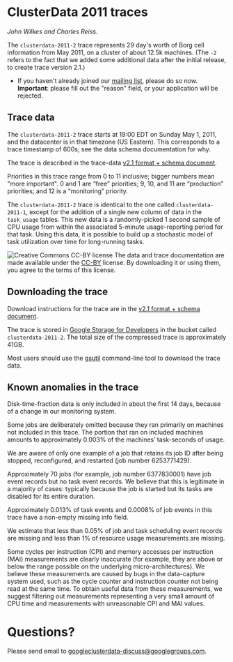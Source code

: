 # ClusterData 2011 traces

_John Wilkes and Charles Reiss._

The `clusterdata-2011-2` trace represents 29 day's worth of Borg cell information
from May 2011, on a cluster of about 12.5k machines.  (The `-2` refers to the fact that we added some additional data after the initial release, to create trace version 2.1.)

  * If you haven't already joined our
    [mailing list](https://groups.google.com/forum/#!forum/googleclusterdata-discuss),
    please do so now.  **Important**: please fill out the "reason" field, or your application will be rejected.
  
## Trace data

The `clusterdata-2011-2` trace starts at 19:00 EDT on Sunday May 1, 2011, and
the datacenter is in that timezone (US Eastern).  This corresponds to a trace
timestamp of 600s; see the data schema documentation for why.

The trace is described in the trace-data
[v2.1 format + schema document](https://drive.google.com/open?id=0B5g07T_gRDg9Z0lsSTEtTWtpOW8&authuser=0).

Priorities in this trace range from 0 to 11 inclusive; bigger numbers mean "more
important". 0 and 1 are “free” priorities; 9, 10, and 11 are “production”
priorities; and 12 is a “monitoring” priority.<br>

The `clusterdata-2011-2` trace is identical to the one called
`clusterdata-2011-1`, except for the addition of a single new column of data in
the `task_usage` tables.  This new data is a randomly-picked 1 second sample of
CPU usage from within the associated 5-minute usage-reporting period for that
task.  Using this data, it is possible to build up a stochastic model of task
utilization over time for long-running tasks.

![Creative Commons CC-BY license](https://i.creativecommons.org/l/by/4.0/88x31.png)
The data and trace documentation are made available under the
[CC-BY](https://creativecommons.org/licenses/by/4.0/) license.
By downloading it or using them, you agree to the terms of this license.

## Downloading the trace

Download instructions for the trace are in the
[v2.1 format + schema document](https://drive.google.com/open?id=0B5g07T_gRDg9Z0lsSTEtTWtpOW8&authuser=0).

The trace is stored in
[Google Storage for Developers](https://developers.google.com/storage/) in the
bucket called `clusterdata-2011-2`. The total size of the compressed trace is
approximately 41GB.

Most users should use the
[gsutil](https://developers.google.com/storage/docs/gsutil) command-line tool to
download the trace data.


## Known anomalies in the trace

Disk-time-fraction data is only included in about the first 14 days, because of
a change in our monitoring system.

Some jobs are deliberately omitted because they ran primarily on machines not
included in this trace. The portion that ran on included machines amounts to
approximately 0.003% of the machines’ task-seconds of usage.

We are aware of only one example of a job that retains its job ID after being
stopped, reconfigured, and restarted (job number 6253771429).

Approximately 70 jobs (for example, job number 6377830001) have job event
records but no task event records. We believe that this is legitimate in a
majority of cases: typically because the job is started but its tasks are
disabled for its entire duration.

Approximately 0.013% of task events and 0.0008% of job events in this trace have
a non-empty missing info field.

We estimate that less than 0.05% of job and task scheduling event records are
missing and less than 1% of resource usage measurements are missing.

Some cycles per instruction (CPI) and memory accesses per instruction (MAI)
measurements are clearly inaccurate (for example, they are above or below the
range possible on the underlying micro-architectures). We believe these
measurements are caused by bugs in the data-capture system used, such as the
cycle counter and instruction counter not being read at the same time. To obtain
useful data from these measurements, we suggest filtering out measurements
representing a very small amount of CPU time and measurements with unreasonable
CPI and MAI values.

# Questions?

Please send email to googleclusterdata-discuss@googlegroups.com.
